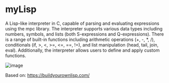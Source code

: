# myLisp
A Lisp-like interpreter in C, capable of parsing and evaluating expressions using the mpc library. 
The interpreter supports various data types including numbers, symbols, and lists (both S-expressions and Q-expressions). 
There is a range of built-in functions including arithmetic operations (+, -, *, /), conditionals (if, >, <, >=, <=, ==, !=), and 
list manipulation (head, tail, join, eval). Additionally, the interpreter allows users to define and apply custom functions.

![image](https://github.com/Rustem101/myLisp/assets/44526117/db55aa02-2d0e-4b0f-bcd6-19026ca352e9)

Based on: https://buildyourownlisp.com/

